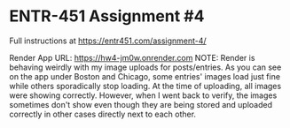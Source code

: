 # ENTR-451 Assignment #4

Full instructions at https://entr451.com/assignment-4/

Render App URL: https://hw4-jm0w.onrender.com
NOTE: Render is behaving weirdly with my image uploads for posts/entries. As you can see on the app under Boston and Chicago, some entries' images load just fine while others sporadically stop loading. At the time of uploading, all images were showing correctly. However, when I went back to verify, the images sometimes don't show even though they are being stored and uploaded correctly in other cases directly next to each other.
